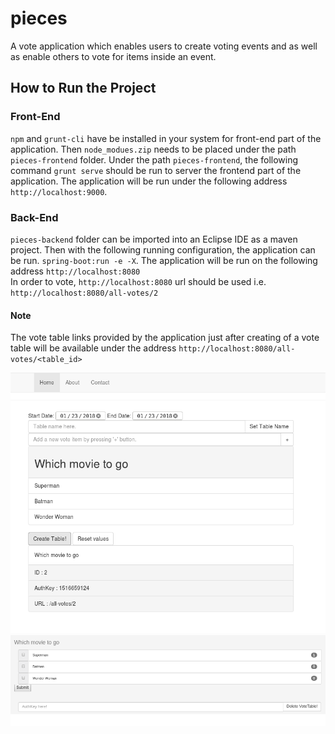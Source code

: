 # pieces
A vote application which enables users to create voting events and as well as enable others to vote for items inside an event.



## How to Run the Project
### Front-End
`npm` and `grunt-cli` have be installed in your system for front-end part of the application.
Then `node_modues.zip` needs to be placed under the path `pieces-frontend` folder.
Under the path `pieces-frontend`, the following command `grunt serve` should be run to server the frontend part of the application.
The application will be run under the following address `http://localhost:9000`.

### Back-End
`pieces-backend` folder can be imported into an Eclipse IDE as a maven project. Then with the following running configuration, the application can be run. `spring-boot:run -e -X`.
The application will be run on the following address `http://localhost:8080` <br>
In order to vote, `http://localhost:8080` url should be used i.e. `http://localhost:8080/all-votes/2`

#### Note
The vote table links provided by the application just after creating of a vote table will be available under the address `http://localhost:8080/all-votes/<table_id>`

![img](https://github.com/tahsinozden/pieces/blob/master/pieces_create_table.png)
![img](https://github.com/tahsinozden/pieces/blob/master/pieces_voting_page.png)

